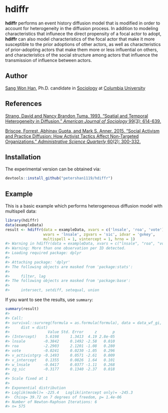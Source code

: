 
<!-- README.md is generated from README.Rmd. Please edit that file -->

# hdiffr

<!-- badges: start -->

<!-- badges: end -->

**hdiffr** performs an event history diffusion model that is modified in
order to account for heterogeneity in the diffusion process. In addition
to modeling characteristics that influnece the direct propensity of a
focal actor to adopt, **hdiffr** can also model characteristics of the
focal actor that make it more susceptible to the prior adoptions of
other actors, as well as characteristics of prior-adopting actors that
make them more or less influential on others, and characteristics of the
social structure among actors that influence the transmission of
influence between actors.

## Author

[Sang Won Han](https://sociology.columbia.edu/content/sang-won-han),
Ph.D. candidate in [Sociology](https://sociology.columbia.edu/) at
[Columbia University](https://www.columbia.edu)

## References

[Strang, David and Nancy Brandon Tuma. 1993. “Spatial and Temporal
Heterogeneity in Diffusion.” *American Journal of Sociology* 99(3):
614-639.](https://www.journals.uchicago.edu/doi/abs/10.1086/230318)

[Briscoe, Forrest, Abhinav Gupta, and Mark S. Anner. 2015. “Social
Activism and Practice Diffusion: How Activist Tactics Affect
Non-Targeted Organizations.” *Administrative Science Quarterly* 60(2):
300-332.](https://journals.sagepub.com/doi/full/10.1177/0001839215579235?casa_token=C3NsMc_O3ZkAAAAA%3Ajs_seJ2S5xJIgFgkvDT56LZaqgSK-qgb8BFDQR6N9hmB95RlecbTMk-Xkb5Zkn0QB6fRD7xOWJBKK_w)

## Installation

The experimental version can be obtained via:

``` r
devtools::install_github("petershan1119/hdiffr")
```

## Example

This is a basic example which performs heterogeneous diffusion model
with multispell data:

``` r
library(hdiffr)
data(exampleData)
result <- hdiffr(data = exampleData, xvars = c('lnsale', 'roa', 'vote'), vvars = 'activistgrp', 
                 wvars = 'lnsale', zgvars = 'sic', idvar = 'gvkey',
                 multispell = 1, vintercept = 1, hrno = 1)
#> Warning in hdiffr(data = exampleData, xvars = c("lnsale", "roa", "vote"), :
#> Warning: More than one observation per ID detected.
#> Loading required package: dplyr
#> 
#> Attaching package: 'dplyr'
#> The following objects are masked from 'package:stats':
#> 
#>     filter, lag
#> The following objects are masked from 'package:base':
#> 
#>     intersect, setdiff, setequal, union
```

If you want to see the results, use `summary`:

``` r
summary(result)
#> 
#> Call:
#> survival::survreg(formula = as.formula(formula), data = data_wf_gi, 
#>     dist = dist)
#>                 Value Std. Error     z       p
#> (Intercept)    5.6198     1.3413  4.19 2.8e-05
#> lnsale        -0.3842     0.1492 -2.58   0.010
#> roa           -2.2903     2.1201 -1.08   0.280
#> vote          -0.0241     0.0230 -1.05   0.296
#> v_activistgrp -0.1493     0.0571 -2.61   0.009
#> v_intercept    0.1355     0.0826  1.64   0.101
#> w_lnsale      -0.0417     0.0377 -1.11   0.268
#> zg_sic        -0.3177     0.1340 -2.37   0.018
#> 
#> Scale fixed at 1 
#> 
#> Exponential distribution
#> Loglik(model)= -225.4   Loglik(intercept only)= -245.3
#>  Chisq= 39.72 on 7 degrees of freedom, p= 1.4e-06 
#> Number of Newton-Raphson Iterations: 6 
#> n= 575
```
